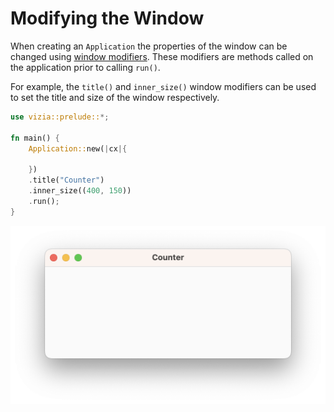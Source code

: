 # Modifying the Window

When creating an `Application` the properties of the window can be changed using [window modifiers](https://docs.vizia.dev/vizia/window/trait.WindowModifiers.html). These modifiers are methods called on the application prior to calling `run()`.


For example, the `title()` and `inner_size()` window modifiers can be used to set the title and size of the window respectively.

```rust
use vizia::prelude::*;

fn main() {
    Application::new(|cx|{

    })
    .title("Counter")
    .inner_size((400, 150))
    .run();
}
```

<p align="center">
<img src="img/window_modifiers.png" alt="An empty vizia application window with a custom title and inner size"/>
</p>